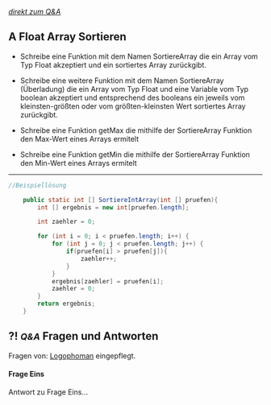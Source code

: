 *[direkt zum Q&A](#-qa-fragen-und-antworten)*

## **A** Float Array Sortieren

- Schreibe eine Funktion mit dem Namen SortiereArray die ein Array vom Typ Float akzeptiert und ein sortiertes Array zurückgibt.

- Schreibe eine weitere Funktion mit dem Namen SortiereArray (Überladung) die ein Array vom Typ Float und eine Variable vom Typ boolean akzeptiert und entsprechend des booleans ein jeweils vom kleinsten-größten oder vom größten-kleinsten Wert sortiertes Array zurückgibt.

- Schreibe eine Funktion getMax die mithilfe der SortiereArray Funktion den Max-Wert eines Arrays ermitelt

- Schreibe eine Funktion getMin die mithilfe der SortiereArray Funktion den Min-Wert eines Arrays ermitelt


---

```Java
//Beispiellösung

    public static int [] SortiereIntArray(int [] pruefen){
        int [] ergebnis = new int[pruefen.length];

        int zaehler = 0;

        for (int i = 0; i < pruefen.length; i++) {
            for (int j = 0; j < pruefen.length; j++) {
                if(pruefen[i] > pruefen[j]){
                    zaehler++;
                }
            }
            ergebnis[zaehler] = pruefen[i];
            zaehler = 0;
        }
        return ergebnis;
    }

```

## **?! _<small>Q&A</small>_** Fragen und Antworten

Fragen von: [Logophoman](https://github.com/Logophoman) eingepflegt.

#### Frage Eins
Antwort zu Frage Eins...

